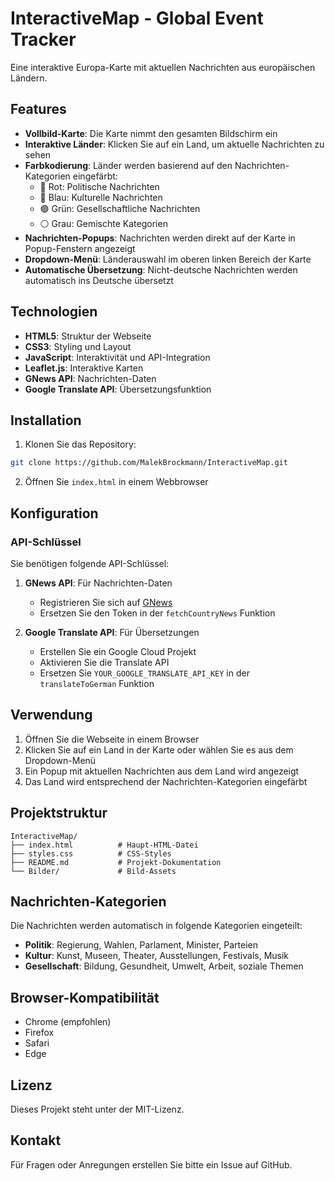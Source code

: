 # InteractiveMap - Global Event Tracker

Eine interaktive Europa-Karte mit aktuellen Nachrichten aus europäischen Ländern.

## Features

- **Vollbild-Karte**: Die Karte nimmt den gesamten Bildschirm ein
- **Interaktive Länder**: Klicken Sie auf ein Land, um aktuelle Nachrichten zu sehen
- **Farbkodierung**: Länder werden basierend auf den Nachrichten-Kategorien eingefärbt:
  - 🔴 Rot: Politische Nachrichten
  - 🔵 Blau: Kulturelle Nachrichten
  - 🟢 Grün: Gesellschaftliche Nachrichten
  - ⚪ Grau: Gemischte Kategorien
- **Nachrichten-Popups**: Nachrichten werden direkt auf der Karte in Popup-Fenstern angezeigt
- **Dropdown-Menü**: Länderauswahl im oberen linken Bereich der Karte
- **Automatische Übersetzung**: Nicht-deutsche Nachrichten werden automatisch ins Deutsche übersetzt

## Technologien

- **HTML5**: Struktur der Webseite
- **CSS3**: Styling und Layout
- **JavaScript**: Interaktivität und API-Integration
- **Leaflet.js**: Interaktive Karten
- **GNews API**: Nachrichten-Daten
- **Google Translate API**: Übersetzungsfunktion

## Installation

1. Klonen Sie das Repository:
```bash
git clone https://github.com/MalekBrockmann/InteractiveMap.git
```

2. Öffnen Sie `index.html` in einem Webbrowser

## Konfiguration

### API-Schlüssel

Sie benötigen folgende API-Schlüssel:

1. **GNews API**: Für Nachrichten-Daten
   - Registrieren Sie sich auf [GNews](https://gnews.io/)
   - Ersetzen Sie den Token in der `fetchCountryNews` Funktion

2. **Google Translate API**: Für Übersetzungen
   - Erstellen Sie ein Google Cloud Projekt
   - Aktivieren Sie die Translate API
   - Ersetzen Sie `YOUR_GOOGLE_TRANSLATE_API_KEY` in der `translateToGerman` Funktion

## Verwendung

1. Öffnen Sie die Webseite in einem Browser
2. Klicken Sie auf ein Land in der Karte oder wählen Sie es aus dem Dropdown-Menü
3. Ein Popup mit aktuellen Nachrichten aus dem Land wird angezeigt
4. Das Land wird entsprechend der Nachrichten-Kategorien eingefärbt

## Projektstruktur

```
InteractiveMap/
├── index.html          # Haupt-HTML-Datei
├── styles.css          # CSS-Styles
├── README.md           # Projekt-Dokumentation
└── Bilder/             # Bild-Assets
```

## Nachrichten-Kategorien

Die Nachrichten werden automatisch in folgende Kategorien eingeteilt:

- **Politik**: Regierung, Wahlen, Parlament, Minister, Parteien
- **Kultur**: Kunst, Museen, Theater, Ausstellungen, Festivals, Musik
- **Gesellschaft**: Bildung, Gesundheit, Umwelt, Arbeit, soziale Themen

## Browser-Kompatibilität

- Chrome (empfohlen)
- Firefox
- Safari
- Edge

## Lizenz

Dieses Projekt steht unter der MIT-Lizenz.

## Kontakt

Für Fragen oder Anregungen erstellen Sie bitte ein Issue auf GitHub. 